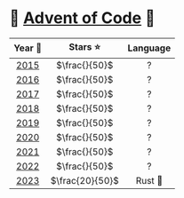 # 🎄 [Advent of Code](https://adventofcode.com/) 🎄

|        Year 📅         |    Stars ⭐     | Language |
| :--------------------: | :-------------: | :------: |
| [2015](2015/README.md) |  $\frac{}{50}$  |    ?     |
| [2016](2016/README.md) |  $\frac{}{50}$  |    ?     |
| [2017](2017/README.md) |  $\frac{}{50}$  |    ?     |
| [2018](2018/README.md) |  $\frac{}{50}$  |    ?     |
| [2019](2019/README.md) |  $\frac{}{50}$  |    ?     |
| [2020](2020/README.md) |  $\frac{}{50}$  |    ?     |
| [2021](2021/README.md) |  $\frac{}{50}$  |    ?     |
| [2022](2022/README.md) |  $\frac{}{50}$  |    ?     |
| [2023](2023/README.md) | $\frac{20}{50}$ | Rust 🦀  |
